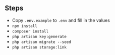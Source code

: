 ## Steps
 -  Copy `.env.example` to `.env` and fill in the values
 -  `npm install`
 -  `composer install`
 -  `php artisan key:generate`
 -  `php artisan migrate --seed`
 -  `php artisan storage:link`
